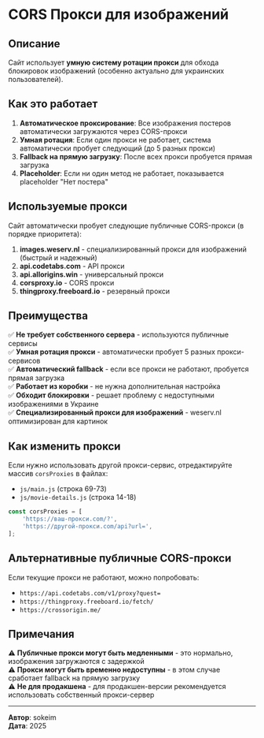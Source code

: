 # CORS Прокси для изображений

## Описание

Сайт использует **умную систему ротации прокси** для обхода блокировок изображений (особенно актуально для украинских пользователей).

## Как это работает

1. **Автоматическое проксирование**: Все изображения постеров автоматически загружаются через CORS-прокси
2. **Умная ротация**: Если один прокси не работает, система автоматически пробует следующий (до 5 разных прокси)
3. **Fallback на прямую загрузку**: После всех прокси пробуется прямая загрузка
4. **Placeholder**: Если ни один метод не работает, показывается placeholder "Нет постера"

## Используемые прокси

Сайт автоматически пробует следующие публичные CORS-прокси (в порядке приоритета):

1. **images.weserv.nl** - специализированный прокси для изображений (быстрый и надежный)
2. **api.codetabs.com** - API прокси
3. **api.allorigins.win** - универсальный прокси
4. **corsproxy.io** - CORS прокси
5. **thingproxy.freeboard.io** - резервный прокси

## Преимущества

✅ **Не требует собственного сервера** - используются публичные сервисы  
✅ **Умная ротация прокси** - автоматически пробует 5 разных прокси-сервисов  
✅ **Автоматический fallback** - если все прокси не работают, пробуется прямая загрузка  
✅ **Работает из коробки** - не нужна дополнительная настройка  
✅ **Обходит блокировки** - решает проблему с недоступными изображениями в Украине  
✅ **Специализированный прокси для изображений** - weserv.nl оптимизирован для картинок  

## Как изменить прокси

Если нужно использовать другой прокси-сервис, отредактируйте массив `corsProxies` в файлах:
- `js/main.js` (строка 69-73)
- `js/movie-details.js` (строка 14-18)

```javascript
const corsProxies = [
    'https://ваш-прокси.com/?',
    'https://другой-прокси.com/api?url=',
];
```

## Альтернативные публичные CORS-прокси

Если текущие прокси не работают, можно попробовать:

- `https://api.codetabs.com/v1/proxy?quest=`
- `https://thingproxy.freeboard.io/fetch/`
- `https://crossorigin.me/`

## Примечания

⚠️ **Публичные прокси могут быть медленными** - это нормально, изображения загружаются с задержкой  
⚠️ **Прокси могут быть временно недоступны** - в этом случае сработает fallback на прямую загрузку  
⚠️ **Не для продакшена** - для продакшен-версии рекомендуется использовать собственный прокси-сервер  

---

**Автор**: sokeim  
**Дата**: 2025
